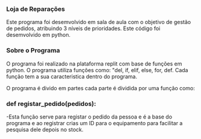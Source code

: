 <h3>Loja de Reparações</h3>

Este programa foi desemvolvido em sala de aula com o objetivo de gestão de pedidos, atribuindo 3 níveis de prioridades.
Este código foi desemvolvido em python.

<h3> Sobre o Programa</h3>
O programa foi realizado na plataforma replit com base de funções em python.
O programa utiliza funções como: "del, if, elif, else, for, def. Cada função tem a sua caracteristica dentro do programa.

O programa é divido em partes cada parte é dividida por uma função como:

<h3>def registar_pedido(pedidos):</h3>

-Esta função serve para registar o pedido da pessoa e é a base do programa e ao registrar crias um ID para o equipamento para facilitar a pesquisa dele depois no stock.
